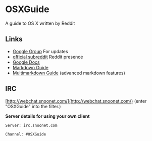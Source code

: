 OSXGuide
========

A guide to OS X written by Reddit

Links
-----

* [Google Group](https://groups.google.com/forum/?fromgroups#!forum/osxguide) For updates
* [official subreddit](http://www.reddit.com/r/RedditOSXGuide) Reddit presence
* [Google Docs](https://docs.google.com/folder/d/0Bx2_tTCIU6QGRDE2ZC1PbTViSXM/edit)
* [Markdown Guide](http://daringfireball.net/projects/markdown/syntax/)
* [Multimarkdown Guide](http://fletcher.github.com/peg-multimarkdown/mmd-manual.pdf) (advanced markdown features)

IRC
---

[http://webchat.snoonet.com/](http://webchat.snoonet.com/) (enter "OSXGuide" into the filter.)

**Server details for using your own client**

    Server: irc.snoonet.com
    
    Channel: #OSXGuide